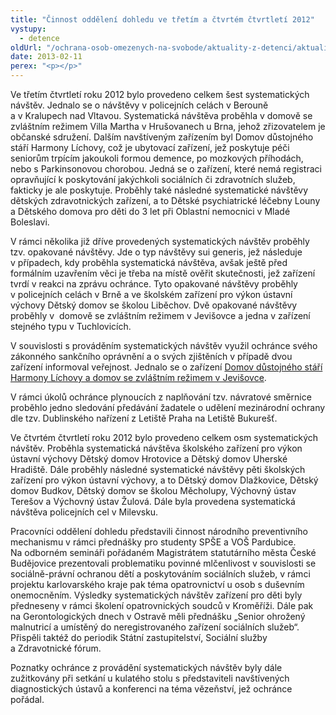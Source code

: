 ```yaml
---
title: "Činnost oddělení dohledu ve třetím a čtvrtém čtvrtletí 2012"
vystupy:
  - detence
oldUrl: "/ochrana-osob-omezenych-na-svobode/aktuality-z-detenci/aktuality-z-detenci-2013/cinnost-oddeleni-dohledu-ve-tretim-a-ctvrtem-ctvrtleti-2012/"
date: 2013-02-11
perex: "<p></p>"
---
```


<!-- imported from the old website -->

<p>Ve třetím čtvrtletí roku 2012 bylo provedeno celkem šest systematických návštěv. Jednalo se o návštěvy v policejních celách v Berouně a v Kralupech nad Vltavou. Systematická návštěva proběhla v domově se zvláštním režimem Villa Martha v Hrušovanech u Brna, jehož zřizovatelem je občanské sdružení. Dalším navštíveným zařízením byl Domov důstojného stáří Harmony Líchovy, což je ubytovací zařízení, jež poskytuje péči seniorům trpícím jakoukoli formou demence, po mozkových příhodách, nebo s Parkinsonovou chorobou. Jedná se o zařízení, které nemá registraci opravňující k poskytování jakýchkoli sociálních či zdravotních služeb, fakticky je ale poskytuje. Proběhly také následné systematické návštěvy dětských zdravotnických zařízení, a to Dětské psychiatrické léčebny Louny a Dětského domova pro děti do 3 let při Oblastní nemocnici v Mladé Boleslavi. </p><p>V rámci několika již dříve provedených systematických návštěv proběhly tzv. opakované návštěvy. Jde o typ návštěvy sui generis, jež následuje v případech, kdy proběhla systematická návštěva, avšak ještě před formálním uzavřením věci je třeba na místě ověřit skutečnosti, jež zařízení tvrdí v reakci na zprávu ochránce. Tyto opakované návštěvy proběhly v policejních celách v Brně a ve školském zařízení pro výkon ústavní výchovy Dětský domov se školou Liběchov. Dvě opakované návštěvy proběhly v  domově se zvláštním režimem v Jevišovce a jedna v zařízení stejného typu v Tuchlovicích. </p><p>V souvislosti s prováděním systematických návštěv využil ochránce svého zákonného sankčního oprávnění a o svých zjištěních v případě dvou zařízení informoval veřejnost. Jednalo se o zařízení <a href="http://www.ochrance.cz/tiskove-zpravy/tiskove-zpravy-2012/za-inzerovanou-peci-o-seniory-se-muze-skryvat-spatne-zachazeni/" target="_blank">Domov důstojného stáří Harmony Líchovy a domov se zvláštním režimem v Jevišovce</a>.</p><p>V rámci úkolů ochránce plynoucích z naplňování tzv. návratové směrnice proběhlo jedno sledování předávání žadatele o udělení mezinárodní ochrany dle tzv. Dublinského nařízení z Letiště Praha na Letiště Bukurešť.</p><p>Ve čtvrtém čtvrtletí roku 2012 bylo provedeno celkem osm systematických návštěv. Proběhla systematická návštěva školského zařízení pro výkon ústavní výchovy Dětský domov Hrotovice a Dětský domov Uherské Hradiště. Dále proběhly následné systematické návštěvy pěti školských zařízení pro výkon ústavní výchovy, a to Dětský domov Dlažkovice, Dětský domov Budkov, Dětský domov se školou Měcholupy, Výchovný ústav Terešov a Výchovný ústav Žulová. Dále byla provedena systematická návštěva policejních cel v Milevsku. </p><p>Pracovníci oddělení dohledu představili činnost národního preventivního mechanismu v rámci přednášky pro studenty SPŠE a VOŠ Pardubice. Na odborném semináři pořádaném Magistrátem statutárního města České Budějovice prezentovali problematiku povinné mlčenlivost v souvislosti se sociálně-právní ochranou dětí a poskytováním sociálních služeb, v rámci projektu karlovarského kraje pak téma opatrovnictví u osob s duševním onemocněním. Výsledky systematických návštěv zařízení pro děti byly předneseny v rámci školení opatrovnických soudců v Kroměříži. Dále pak na Gerontologických dnech v Ostravě měli přednášku „Senior ohrožený malnutricí a umístěný do neregistrovaného zařízení sociálních služeb“. Přispěli taktéž do periodik Státní zastupitelství, Sociální služby a Zdravotnické fórum. </p>Poznatky ochránce z provádění systematických návštěv byly dále zužitkovány při setkání u kulatého stolu s představiteli navštívených diagnostických ústavů a konferenci na téma vězeňství, jež ochránce pořádal.
